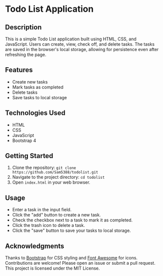 # Todo List Application

## Description
This is a simple Todo List application built using HTML, CSS, and JavaScript. Users can create, view, check off, and delete tasks. The tasks are saved in the browser's local storage, allowing for persistence even after refreshing the page.

## Features
- Create new tasks
- Mark tasks as completed
- Delete tasks
- Save tasks to local storage

## Technologies Used
- HTML
- CSS
- JavaScript
- Bootstrap 4

## Getting Started
1. Clone the repository: `git clone https://github.com/Sam5388/todolist.git`
2. Navigate to the project directory: `cd todolist`
3. Open `index.html` in your web browser.

## Usage
- Enter a task in the input field.
- Click the "add" button to create a new task.
- Check the checkbox next to a task to mark it as completed.
- Click the trash icon to delete a task.
- Click the "save" button to save your tasks to local storage.

## Acknowledgments
Thanks to [Bootstrap](https://getbootstrap.com/) for CSS styling and [Font Awesome](https://fontawesome.com/) for icons. Contributions are welcome! Please open an issue or submit a pull request. This project is licensed under the MIT License.

